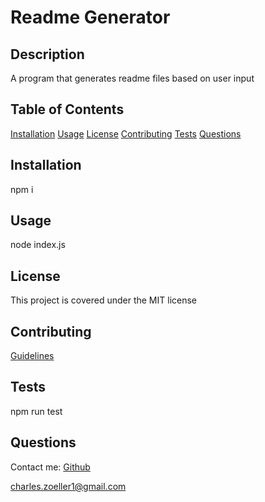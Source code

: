 # Readme Generator

## Description

A program that generates readme files based on user input

## Table of Contents

[Installation](#installation)
[Usage](#usage)
[License](#license)
[Contributing](#contributing)
[Tests](#test)
[Questions](#questions)

## Installation

npm i

## Usage

node index.js

## License

This project is covered under the MIT license

## Contributing

[Guidelines](https://www.contributor-covenant.org/version/2/0/code_of_conduct/)

## Tests

npm run test

## Questions

Contact me:
[Github](https://github.com/czoeller1)

charles.zoeller1@gmail.com
